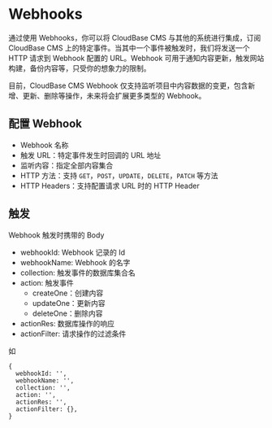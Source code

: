 # Webhooks

通过使用 Webhooks，你可以将 CloudBase CMS 与其他的系统进行集成，订阅 CloudBase CMS 上的特定事件。当其中一个事件被触发时，我们将发送一个 HTTP 请求到 Webhook 配置的 URL。Webhook 可用于通知内容更新，触发网站构建，备份内容等，只受你的想象力的限制。

目前，CloudBase CMS Webhook 仅支持监听项目中内容数据的变更，包含新增、更新、删除等操作，未来将会扩展更多类型的 Webhook。

## 配置 Webhook

- Webhook 名称
- 触发 URL：特定事件发生时回调的 URL 地址
- 监听内容：指定全部内容集合
- HTTP 方法：支持 `GET`，`POST`，`UPDATE`，`DELETE`，`PATCH` 等方法
- HTTP Headers：支持配置请求 URL 时的 HTTP Header

## 触发

Webhook 触发时携带的 Body

- webhookId: Webhook 记录的 Id
- webhookName: Webhook 的名字
- collection: 触发事件的数据库集合名
- action: 触发事件
  - createOne：创建内容
  - updateOne：更新内容
  - deleteOne：删除内容
- actionRes: 数据库操作的响应
- actionFilter: 请求操作的过滤条件

如

```
{
  webhookId: '',
  webhookName: '',
  collection: '',
  action: '',
  actionRes: '',
  actionFilter: {},
}
```
